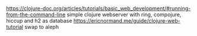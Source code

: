 https://clojure-doc.org/articles/tutorials/basic_web_development/#running-from-the-command-line simple clojure webserver with ring, compojure, hiccup and h2 as database
https://ericnormand.me/guide/clojure-web-tutorial swap to aleph
